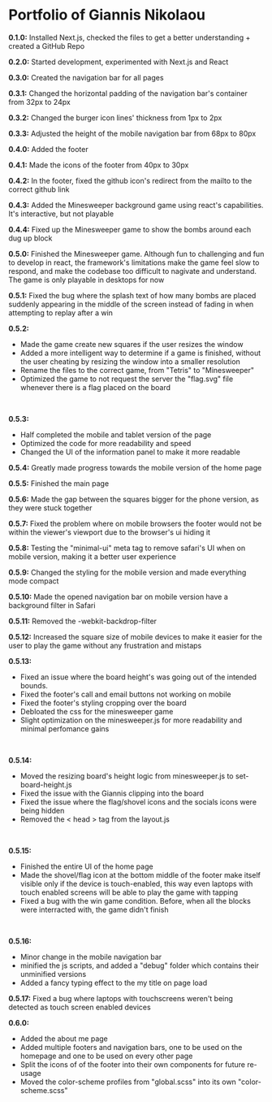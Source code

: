 # Portfolio of Giannis Nikolaou

**0.1.0:** Installed Next.js, checked the files to get a better understanding + created a GitHub Repo

**0.2.0:** Started development, experimented with Next.js and React

**0.3.0:** Created the navigation bar for all pages

**0.3.1:** Changed the horizontal padding of the navigation bar's container from 32px to 24px

**0.3.2:** Changed the burger icon lines' thickness from 1px to 2px

**0.3.3:** Adjusted the height of the mobile navigation bar from 68px to 80px

**0.4.0:** Added the footer

**0.4.1:** Made the icons of the footer from 40px to 30px

**0.4.2:** In the footer, fixed the github icon's redirect from the mailto to the correct github link

**0.4.3:** Added the Minesweeper background game using react's capabilities. It's interactive, but not playable

**0.4.4:** Fixed up the Minesweeper game to show the bombs around each dug up block

**0.5.0:** Finished the Minesweeper game. Although fun to challenging and fun to develop in react, the framework's limitations make the game feel slow to respond, and make the codebase too difficult to nagivate and understand. The game is only playable in desktops for now

**0.5.1:** Fixed the bug where the splash text of how many bombs are placed suddenly appearing in the middle of the screen instead of fading in when attempting to replay after a win 

**0.5.2:** <ul>
    <li>Made the game create new squares if the user resizes the window</li>
    <li>Added a more intelligent way to determine if a game is finished, without the user cheating by resizing the window into a smaller resolution</li>
    <li>Rename the files to the correct game, from "Tetris" to "Minesweeper"</li>
    <li>Optimized the game to not request the server the "flag.svg" file whenever there is a flag placed on the board</li>
</ul><br>

**0.5.3:** <ul>
    <li>Half completed the mobile and tablet version of the page</li>
    <li>Optimized the code for more readability and speed</li>
    <li>Changed the UI of the information panel to make it more readable</li>
</ul>

**0.5.4:** Greatly made progress towards the mobile version of the home page

**0.5.5:** Finished the main page

**0.5.6:** Made the gap between the squares bigger for the phone version, as they were stuck together

**0.5.7:** Fixed the problem where on mobile browsers the footer would not be within the viewer's viewport due to the browser's ui hiding it

**0.5.8:** Testing the "minimal-ui" meta tag to remove safari's UI when on mobile version, making it a better user experience

**0.5.9:** Changed the styling for the mobile version and made everything mode compact

**0.5.10:** Made the opened navigation bar on mobile version have a background filter in Safari

**0.5.11:** Removed the -webkit-backdrop-filter

**0.5.12:** Increased the square size of mobile devices to make it easier for the user to play the game without any frustration and mistaps

**0.5.13:** <ul>
<li>Fixed an issue where the board height's was going out of the intended bounds.</li>
<li>Fixed the footer's call and email buttons not working on mobile</li>
<li>Fixed the footer's styling cropping over the board</li>
<li>Debloated the css for the minesweeper game</li>
<li>Slight optimization on the minesweeper.js for more readability and minimal perfomance gains</li>
</ul><br>

**0.5.14:** <ul>
<li>Moved the resizing board's height logic from minesweeper.js to set-board-height.js</li>
<li>Fixed the issue with the Giannis clipping into the board</li>
<li>Fixed the issue where the flag/shovel icons and the socials icons were being hidden</li>
<li>Removed the < head > tag from the layout.js</li>
</ul><br>

**0.5.15:** <ul>
<li>Finished the entire UI of the home page</li>
<li>Made the shovel/flag icon at the bottom middle of the footer make itself visible only if the device is touch-enabled, this way even laptops with touch enabled screens will be able to play the game with tapping</li>
<li>Fixed a bug with the win game condition. Before, when all the blocks were interracted with, the game didn't finish</li>
</ul><br>

**0.5.16:** <ul>
<li>Minor change in the mobile navigation bar</li>
<li>minified the js scripts, and added a "debug" folder which contains their unminified versions</li>
<li>Added a fancy typing effect to the my title on page load</li>
</ul>

**0.5.17:** Fixed a bug where laptops with touchscreens weren't being detected as touch screen enabled devices

**0.6.0:** <ul>
<li>Added the about me page</li>
<li>Added multiple footers and navigation bars, one to be used on the homepage and one to be used on every other page</li>
<li>Split the icons of of the footer into their own components for future re-usage</li>
<li>Moved the color-scheme profiles from "global.scss" into its own "color-scheme.scss"</li>
</ul>
